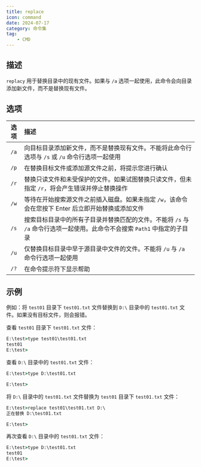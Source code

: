 ```yaml
---
title: replace
icon: command
date: 2024-07-17
category: 命令集
tag:
    - CMD
---
```


## 描述

`replacy` 用于替换目录中的现有文件。如果与 `/a` 选项一起使用，此命令会向目录添加新文件，而不是替换现有文件。

## 选项

|  选项  |  描述  |
|  :----:  |  :----  |
|  `/a`  |  向目标目录添加新文件，而不是替换现有文件。不能将此命令行选项与 `/s` 或 `/u` 命令行选项一起使用  |
|  `/p`  |  在替换目标文件或添加源文件之前，将提示您进行确认  |
|  `/r`  |  替换只读文件和未受保护的文件。如果试图替换只读文件，但未指定 `/r`，将会产生错误并停止替换操作  |
|  `/w`  |  等待在开始搜索源文件之前插入磁盘。如果未指定 `/w`，该命令会在您按下 Enter 后立即开始替换或添加文件  |
|  `/s`  |  搜索目标目录中的所有子目录并替换匹配的文件。不能将 `/s` 与 `/a` 命令行选项一起使用。此命令不会搜索 `Path1` 中指定的子目录  |
|  `/u`  |  仅替换目标目录中早于源目录中文件的文件。不能将 `/u` 与 `/a` 命令行选项一起使用  |
|  `/?`  |  在命令提示符下显示帮助  |

## 示例

例如：将 `test01` 目录下 `test01.txt` 文件替换到 `D:\` 目录中的 `test01.txt` 文件。如果没有目标文件，则会报错。

查看 `test01` 目录下 `test01.txt` 文件：

```cmd
E:\test>type test01\test01.txt
test01
E:\test>
```

查看 `D:\` 目录中的 `test01.txt` 文件：

```cmd
E:\test>type D:\test01.txt

E:\test>
```

将 `D:\` 目录中的 `test01.txt` 文件替换为 `test01` 目录下 `test01.txt` 文件：

```cmd
E:\test>replace test01\test01.txt D:\
正在替换 D:\test01.txt

E:\test>
```

再次查看 `D:\` 目录中的 `test01.txt` 文件：

```cmd
E:\test>type D:\test01.txt
test01
E:\test>
```

